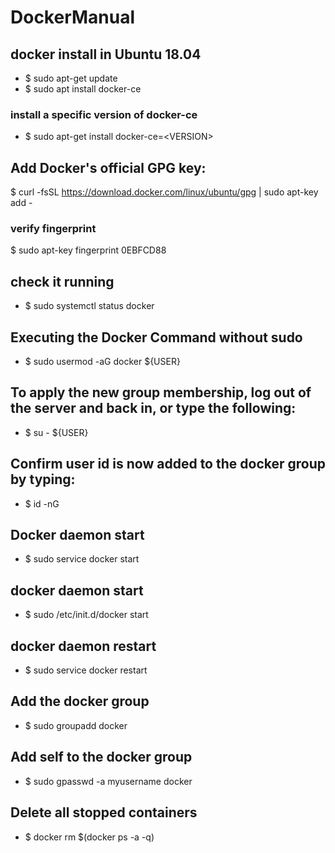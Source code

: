 # DockerManual

## docker install in Ubuntu 18.04
 - $ sudo apt-get update
 - $ sudo apt install docker-ce

### install a specific version of docker-ce
 - $ sudo apt-get install docker-ce=\<VERSION\>

## Add Docker's official GPG key:
 $ curl -fsSL https://download.docker.com/linux/ubuntu/gpg | sudo apt-key add -

### verify fingerprint
 $ sudo apt-key fingerprint 0EBFCD88


## check it running 
 - $ sudo systemctl status docker

## Executing the Docker Command without sudo
 - $ sudo usermod -aG docker ${USER}

## To apply the new group membership, log out of the server and back in, or type the following:
 - $ su - ${USER}

## Confirm user id is now added to the docker group by typing: 
 - $ id -nG

## Docker daemon start
 - $ sudo service docker start

## docker daemon start
 - $ sudo /etc/init.d/docker start

## docker daemon restart
 - $ sudo service docker restart

## Add the docker group
 - $ sudo groupadd docker 

## Add self to the docker group
 - $ sudo gpasswd -a myusername docker

## Delete all stopped containers
 - $ docker rm $(docker ps -a -q)
